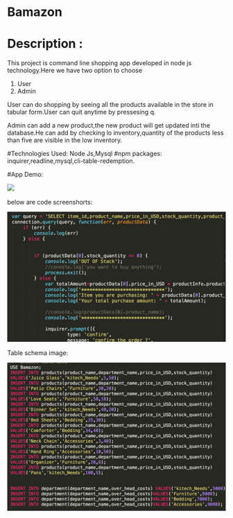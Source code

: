 # Bamazon

# Description : 

This project is command line shopping app developed in node js technology.Here we have two option to choose 

1. User
2. Admin

User can do shopping by seeing all the products available in the store in tabular form.User can quit anytime by pressesing q.

Admin can add a new product,the new product will get updated inti the database.He can add by checking lo inventory,quantity of the products less than five are visible in the low inventory.

#Technologies Used: Node Js,Mysql
#npm packages: inquirer,readline,mysql,cli-table-redemption.

#App Demo:

<img src='./images/Feb-26-2018 22-02-09.gif'>

below are code screenshorts:

<img src="./images/Screen Shot 2018-03-02 at 9.37.07 PM.png">

Table schema image:

<img src ='./images/Screen Shot 2018-03-02 at 9.37.28 PM.png'>

